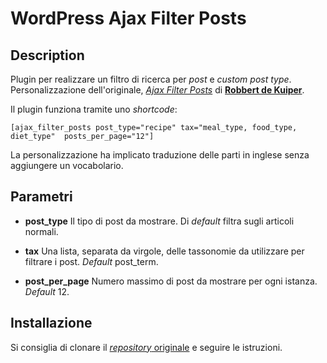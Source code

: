 # WordPress Ajax Filter Posts

## Description

Plugin per realizzare un filtro di ricerca per *post* e *custom post type*. Personalizzazione dell'originale, [*Ajax Filter Posts*](https://github.com/Robbertdk/wordpress-ajax-filter-posts) di [**Robbert de Kuiper**](http://www.robbertdekuiper.com).

Il plugin funziona tramite uno *shortcode*:

```
[ajax_filter_posts post_type="recipe" tax="meal_type, food_type, diet_type"  posts_per_page="12"]
```

La personalizzazione ha implicato traduzione delle parti in inglese senza aggiungere un vocabolario.

## Parametri

- **post_type**
  Il tipo di post da mostrare. Di *default* filtra sugli articoli normali.

- **tax**
  Una lista, separata da virgole, delle tassonomie da utilizzare per filtrare i post. *Default* post_term.

- **post_per_page**
  Numero massimo di post da mostrare per ogni istanza. *Default* 12.

## Installazione

Si consiglia di clonare il [*repository* originale](https://github.com/Robbertdk/wordpress-ajax-filter-posts) e seguire le istruzioni.